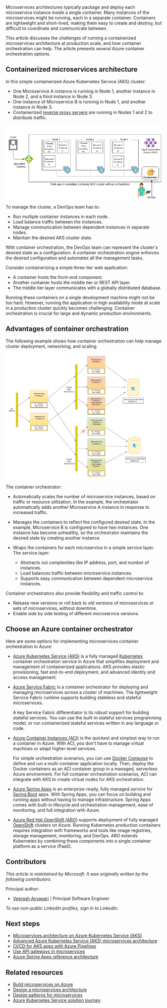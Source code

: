 Microservices architectures typically package and deploy each microservice instance inside a single container. Many instances of the microservices might be running, each in a separate container.  Containers are lightweight and short-lived, making them easy to create and destroy, but difficult to coordinate and communicate between.

This article discusses the challenges of running a containerized microservices architecture at production scale, and how container orchestration can help. The article presents several Azure container orchestration options.

## Containerized microservices architecture

In this simple containerized Azure Kubernetes Service (AKS) cluster:

- One Microservice A instance is running in Node 1, another instance in Node 2, and a third instance in Node 3.
- One instance of Microservice B is running in Node 1, and another instance in Node 3.
- Containerized [reverse proxy servers](https://komodor.com/learn/kubernetes-sidecar-containers-practical-guide-with-examples/) are running in Nodes 1 and 2 to distribute traffic.

![Conceptual diagram of a simple containerized microservices architecture.](images/orchestration/multi-container-cluster-with-orchestrator.png)

To manage the cluster, a DevOps team has to:

- Run multiple container instances in each node.
- Load balance traffic between the instances.
- Manage communication between dependent instances in separate nodes.
- Maintain the desired AKS cluster state.

With container orchestration, the DevOps team can represent the cluster's desired state as a configuration. A container orchestration engine enforces the desired configuration and automates all the management tasks.

Consider containerizing a simple three-tier web application:

- A container hosts the front-end component.
- Another container hosts the middle tier or REST API layer.
- The middle tier layer communicates with a globally distributed database.

Running these containers on a single development machine might not be too hard. However, running the application in high availability mode at scale in a production cluster quickly becomes challenging. Container orchestration is crucial for large and dynamic production environments.

## Advantages of container orchestration

The following example shows how container orchestration can help manage cluster deployment, networking, and scaling.

![Diagram of an example microservices cluster showing container orchestrator scenarios.](images/orchestration/container-orchestrator-example.png)

The container orchestrator:

- Automatically scales the number of microservice instances, based on traffic or resource utilization. In the example, the orchestrator automatically adds another Microservice A instance in response to increased traffic.

- Manages the containers to reflect the configured desired state. In the example, Microservice B is configured to have two instances. One instance has become unhealthy, so the orchestrator maintains the desired state by creating another instance.

- Wraps the containers for each microservice in a simple service layer. The service layer:

  - Abstracts out complexities like IP address, port, and number of instances.
  - Load balances traffic between microservice instances.
  - Supports easy communication between dependent microservice instances.

Container orchestrators also provide flexibility and traffic control to:

- Release new versions or roll back to old versions of microservices or sets of microservices, without downtime.
- Enable side by side testing of different microservice versions.

## Choose an Azure container orchestrator

Here are some options for implementing microservices container orchestration in Azure:

- [Azure Kubernetes Service (AKS)](https://azure.microsoft.com/services/kubernetes-service/) is a fully managed [Kubernetes](https://kubernetes.io/) container orchestration service in Azure that simplifies deployment and management of containerized applications. AKS provides elastic provisioning, fast end-to-end deployment, and advanced identity and access management.

- [Azure Service Fabric](https://azure.microsoft.com/services/service-fabric/) is a container orchestrator for deploying and managing microservices across a cluster of machines. The lightweight Service Fabric runtime supports building stateless and stateful microservices.

  A key Service Fabric differentiator is its robust support for building stateful services.  You can use the built-in stateful services programming model, or run containerized stateful services written in any language or code.

- [Azure Container Instances (ACI)](https://azure.microsoft.com/services/container-instances/) is the quickest and simplest way to run a container in Azure. With ACI, you don't have to manage virtual machines or adapt higher-level services.

  For simple orchestration scenarios, you can use [Docker Compose](https://docs.docker.com/compose/) to define and run a multi-container application locally. Then, deploy the Docker containers as an ACI container group in a managed, serverless Azure environment. For full container orchestration scenarios, ACI can integrate with AKS to create virtual nodes for AKS orchestration.

- [Azure Spring Apps](https://azure.microsoft.com/services/spring-cloud/) is an enterprise-ready, fully managed service for [Spring Boot](https://spring.io/projects/spring-boot) apps. With Spring Apps, you can focus on building and running apps without having to manage infrastructure. Spring Apps comes with built-in lifecycle and orchestration management, ease of monitoring, and full integration with Azure.

- [Azure Red Hat OpenShift (ARO)](https://azure.microsoft.com/services/openshift/) supports deployment of fully managed [OpenShift](https://www.openshift.com/) clusters on Azure. Running Kubernetes production containers requires integration with frameworks and tools like image registries, storage management, monitoring, and DevOps. ARO extends Kubernetes by combining these components into a single container platform as a service (PaaS).

## Contributors

*This article is maintained by Microsoft. It was originally written by the following contributors.*

Principal author:

- [Veerash Ayyagari](https://www.linkedin.com/in/veerash-ayyagari/) | Principal Software Engineer

*To see non-public LinkedIn profiles, sign in to LinkedIn.*

## Next steps

- [Microservices architecture on Azure Kubernetes Service (AKS)](../../reference-architectures/containers/aks-microservices/aks-microservices.yml)
- [Advanced Azure Kubernetes Service (AKS) microservices architecture](../../reference-architectures/containers/aks-microservices/aks-microservices-advanced.yml)
- [CI/CD for AKS apps with Azure Pipelines](../../guide/aks/aks-cicd-azure-pipelines.yml)
- [Use API gateways in microservices](gateway.yml)
- [Azure Spring Apps reference architecture](/azure/spring-cloud/reference-architecture)

## Related resources

- [Build microservices on Azure](../../guide/architecture-styles/microservices.md)
- [Design a microservices architecture](index.md)
- [Design patterns for microservices](patterns.yml)
- [Azure Kubernetes Service solution journey](../../reference-architectures/containers/aks-start-here.md)
